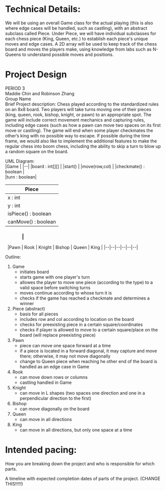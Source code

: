 
# Technical Details:

We will be using an overall Game class for the actual playing (this is also where edge cases will
be handled, such as castling), with an abstract subclass called Piece. Under Piece, 
we will have individual subclasses for each chess piece (King, Queen, etc.) to establish each piece's 
unique moves and edge cases. A 2D array will be used to keep track of the chess board and moves the players
make, using knowledge from labs such as N-Queens to understand possible moves and positions.
     
# Project Design

PERIOD 3  
Maddie Chin and Robinson Zhang  
Group Name  
Brief Project description: Chess played according to the standardized rules on an 
8x8 board. Two players will take turns moving one of their pieces (king, queen, rook, 
bishop, knight, or pawn) to an appropriate spot. The game will include correct 
movement mechanics and capturing rules, including edge cases (such as how a pawn can 
move two spaces on its first move or castling). The game will end when some player 
checkmates the other’s king with no possible way to escape. If possible during the time 
frame, we would also like to implement the additional features to make the regular chess 
into boom chess, including the ability to skip a turn to blow up a random square on the 
board.


UML Diagram:  
|Game                 |	
|--|
|board : int[][] |
|start() |
|move(row,col) |
|checkmate() : boolean |	
|turn : boolean|				

|Piece              |
|----------|		
|x : int			|
|y : int            |
|isPiece() : boolean|
|canMove() : boolean|

### &nbsp;&nbsp;&nbsp;&nbsp;&nbsp;&nbsp;&nbsp;&nbsp;&nbsp;&nbsp;&nbsp;&nbsp;&nbsp;&nbsp;| 
&nbsp;
|Pawn | Rook | Knight | Bishop | Queen | King |
|--|--|--|--|--|--|

Outline:
1. Game
	- initiates board
	- starts game with one player's turn
	- allowes the player to move one piece (according to the type) to a valid space before switching turns
	- moves continue according to whose turn it is
	- checks if the game has reached a checkmate and determines a winner
2. Piece (abstract)
	- basis for all pieces
	- includes row and col according to location on the board
	- checks for preexisting piece in a certain square/coordinates
	- checks if player is allowed to move to a certain square/place on the board (will replace preexisting piece)
3. Pawn
	- piece can move one space forward at a time
	- if a piece is located in a forward diagonal, it may capture and move there; otherwise, it may not move diagonally
	- change to Queen piece when reaching he other end of the board is handled as an edge case in Game 
4. Rook
	- can move down rows or columns
	- castling handled in Game
5. Knight
	- can move in L shapes (two spaces one direction and one in a perpendicular direction to the first)
6. Bishop 
	- can move diagonally on the board
7. Queen 
	- can move in all directions
8. King 
	- can move in all directions, but only one space at a time
    
# Intended pacing:

How you are breaking down the project and who is responsible for which parts.

A timeline with expected completion dates of parts of the project. (CHANGE THIS!!!!!)

